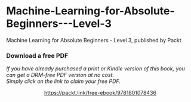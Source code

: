 # Machine-Learning-for-Absolute-Beginners---Level-3
Machine Learning for Absolute Beginners - Level 3, published by Packt
### Download a free PDF

 <i>If you have already purchased a print or Kindle version of this book, you can get a DRM-free PDF version at no cost.<br>Simply click on the link to claim your free PDF.</i>
<p align="center"> <a href="https://packt.link/free-ebook/9781801078436">https://packt.link/free-ebook/9781801078436 </a> </p>